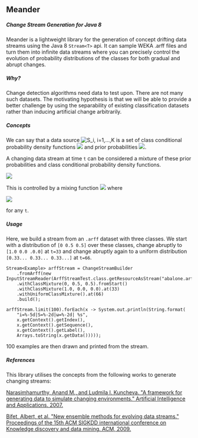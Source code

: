 ## Meander

##### Change Stream Generation for Java 8

Meander is a lightweight library for the generation of concept drifting data streams using the Java 8 `Stream<T>` api.
It can sample WEKA .arff files and turn them into infinite data streams where you can precisely control the evolution of
probability distributions of the classes for both gradual and abrupt changes.

##### Why?

Change detection algorithms need data to test upon. There are not many such datasets. The motivating hypothesis is that 
we will be able to provide a better challenge by using the separability of existing classification datasets 
rather than inducing artificial change arbitrarily.

##### Concepts

We can say that a data source ![S_i, i=1,...,K](http://www.sciweavers.org/upload/Tex2Img_1512415154/render.png) is a set of class conditional probability density functions ![](http://www.sciweavers.org/upload/Tex2Img_1512415255/render.png) and prior probabilities ![](http://www.sciweavers.org/upload/Tex2Img_1512415290/render.png).

A changing data stream at time `t` can be considered a mixture of these prior probabilities and class conditional probability density functions.

![](http://www.sciweavers.org/upload/Tex2Img_1512415402/render.png)

This is controlled by a mixing function ![](http://www.sciweavers.org/upload/Tex2Img_1512415449/render.png) where 

![](http://www.sciweavers.org/upload/Tex2Img_1512415480/render.png)

for any `t`.

##### Usage

Here, we build a stream from an `.arff` dataset with three classes. We start with a distribution of `[0 0.5 0.5]` over 
these classes, change abruptly to `[1.0 0.0 .0.0]` at `t=33` and change abruptly again to a uniform distribution `[0.33... 0.33... 0.33...]` at `t=66`.

```
Stream<Example> arffStream = ChangeStreamBuilder
    .fromArff(new InputStreamReader(ArffStreamTest.class.getResourceAsStream("abalone.arff")))
    .withClassMixture(0, 0.5, 0.5).fromStart()
    .withClassMixture(1.0, 0.0, 0.0).at(33)
    .withUniformClassMixture().at(66)
    .build();

arffStream.limit(100).forEach(x -> System.out.println(String.format(
    "i=%-5d|S=%-2d|ω=%-2d| %s",
    x.getContext().getIndex(),
    x.getContext().getSequence(),
    x.getContext().getLabel(),
    Arrays.toString(x.getData()))));
```

100 examples are then drawn and printed from the stream.

##### References
This library utilises the concepts from the following works to generate changing streams:

[Narasimhamurthy, Anand M., and Ludmila I. Kuncheva. "A framework for generating data to simulate changing environments." Artificial Intelligence and Applications. 2007.](http://pages.bangor.ac.uk/~mas00a/papers/anlkAIA07.pdf)

[Bifet, Albert, et al. "New ensemble methods for evolving data streams." Proceedings of the 15th ACM SIGKDD international conference on Knowledge discovery and data mining. ACM, 2009.](https://researchcommons.waikato.ac.nz/bitstream/handle/10289/3982/New%20Ensemble%20methods.pdf?sequence=1&isAllowed=y)
